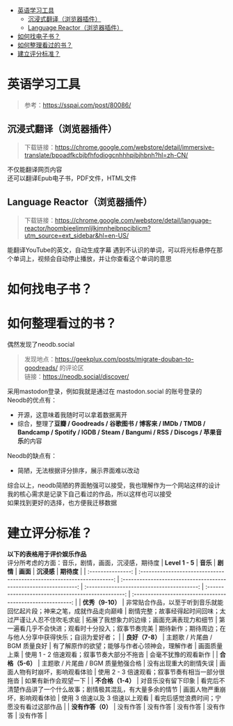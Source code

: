 - [英语学习工具](#英语学习工具)
  - [沉浸式翻译（浏览器插件）](#沉浸式翻译浏览器插件)
  - [Language Reactor（浏览器插件）](#language-reactor浏览器插件)
- [如何找电子书？](#如何找电子书)
- [如何整理看过的书？](#如何整理看过的书)
- [建立评分标准？](#建立评分标准)

# 英语学习工具
>参考：https://sspai.com/post/80086/  
## 沉浸式翻译（浏览器插件）
>下载链接：https://chrome.google.com/webstore/detail/immersive-translate/bpoadfkcbjbfhfodiogcnhhhpibjhbnh?hl=zh-CN/    

不仅能翻译网页内容  
还可以翻译Epub电子书，PDF文件，HTML文件  
## Language Reactor（浏览器插件）
>下载链接：https://chrome.google.com/webstore/detail/language-reactor/hoombieeljmmljlkjmnheibnpciblicm?utm_source=ext_sidebar&hl=en-US/   

能翻译YouTube的英文，自动生成字幕
遇到不认识的单词，可以将光标悬停在那个单词上，视频会自动停止播放，并让你查看这个单词的意思

# 如何找电子书？

# 如何整理看过的书？
偶然发现了neodb.social  
>发现地点：https://geekplux.com/posts/migrate-douban-to-goodreads/ 的评论区  
>链接：https://neodb.social/discover/   

采用mastodon登录，例如我就是通过在 mastodon.social 的账号登录的   
Neodb的优点有：
- 开源，这意味着我随时可以拿着数据离开
- 综合，整理了**豆瓣 / Goodreads / 谷歌图书 / 博客来 / IMDb / TMDB / Bandcamp / Spotify / IGDB / Steam / Bangumi / RSS / Discogs / 苹果音乐**的内容  

Neodb的缺点有：
- 简陋，无法根据评分排序，展示界面难以改动  

综合以上，neodb简陋的界面勉强可以接受，我也理解作为一个网站这样的设计  
我的核心需求是记录下自己看过的作品，所以这样也可以接受  
如果找到更好的选择，也方便我迁移数据  
# 建立评分标准？
**以下的表格用于评价娱乐作品**  
评分所考虑的方面：音乐，剧情，画面，沉浸感，期待度 
|  **Level 1 - 5**  |                                **音乐**                                |                             **剧情**                             |                  **画面**                  |                     **沉浸感**                     |                         **期待度**                         |
| :---------------: | :--------------------------------------------------------------------: | :--------------------------------------------------------------: | :----------------------------------------: | :------------------------------------------------: | :--------------------------------------------------------: |
| **优秀（9-10）**  | 非常贴合作品，以至于听到音乐就能回忆起片段；神来之笔，成就作品走向巅峰 |     剧情完整；故事经得起时间回味；太过严谨让人忍不住吹毛求疵     | 拓展了我想象力的边缘；画面充满表现力和细节 | 第一遍看几乎不会快进；观看时十分投入；叙事节奏完美 | 期待新作；期待周边；在与他人分享中获得快乐；自诩为爱好者； |
|  **良好（7-8）**  |                     主题歌 / 片尾曲 / BGM 质量良好                     |          有了解原作的欲望；能够与作者心领神会，理解作者          |                画面质量上乘                |     使用 1 - 2 倍速观看；叙事节奏大部分不拖沓      |                    会毫不犹豫的观看新作                    |
|  **合格（5-6）**  |                   主题歌 / 片尾曲 / BGM 质量勉强合格                   |                      没有出现重大的剧情失误                      |       画面人物有时崩坏，影响观看体验       |  使用 2 - 3 倍速观看；叙事节奏有相当一部分很拖沓   |                    如果有新作会观望一下                    |
| **不合格（1-4）** |                           对音乐没有留下印象                           | 看完后不清楚作品讲了一个什么故事；剧情极其混乱，有大量多余的情节 |       画面人物严重崩坏，影响观看体验       |           使用 3 倍速以及 3 倍速以上观看           |          看完后感觉浪费时间；宁愿没有看过这部作品          |
| **没有作答（0）** |                                没有作答                                |                             没有作答                             |                  没有作答                  |                      没有作答                      |                          没有作答                          |

